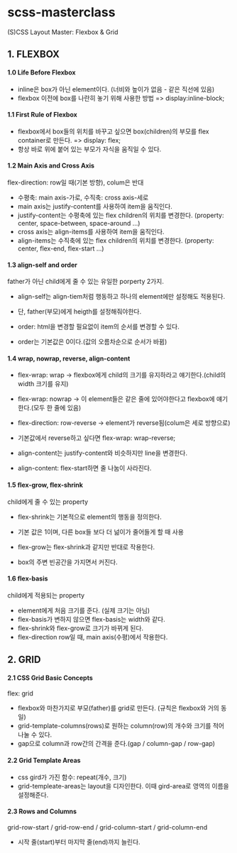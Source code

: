 # scss-masterclass

(S)CSS Layout Master: Flexbox & Grid

## 1. FLEXBOX

#### 1.0 Life Before Flexbox

- inline은 box가 아닌 element이다. (너비와 높이가 없음 - 같은 직선에 있음)
- flexbox 이전에 box를 나란히 놓기 위해 사용한 방법 => display:inline-block;

#### 1.1 First Rule of Flexbox

- flexbox에서 box들의 위치를 바꾸고 싶으면 box(children)의 부모를 flex container로 만든다. => display: flex;
- 항상 바로 위에 붙어 있는 부모가 자식을 움직일 수 있다.

#### 1.2 Main Axis and Cross Axis

flex-direction: row일 때(기본 방향), colum은 반대

- 수평축: main axis-가로, 수직축: cross axis-세로
- main axis는 justify-content를 사용하여 item을 움직인다.
- justify-content는 수평축에 있는 flex children의 위치를 변경한다. (property: center, space-between, space-around ...)
- cross axis는 align-items를 사용하여 item을 움직인다.
- align-items는 수직축에 있는 flex children의 위치를 변경한다. (property: center, flex-end, flex-start ...)

#### 1.3 align-self and order

father가 아닌 child에게 줄 수 있는 유일한 porperty 2가지.

- align-self는 align-tiem처럼 행동하고 하나의 element에만 설정해도 적용된다.
- 단, father(부모)에게 heigth를 설정해줘야한다.

- order: html을 변경할 필요없이 item의 순서를 변경할 수 있다.
- order는 기본값은 0이다.(값의 오름차순으로 순서가 바뀜)

#### 1.4 wrap, nowrap, reverse, align-content

- flex-wrap: wrap -> flexbox에게 child의 크기를 유지하라고 얘기한다.(child의 width 크기를 유지)
- flex-wrap: nowrap -> 이 element들은 같은 줄에 있어야한다고 flexbox에 얘기한다.(모두 한 줄에 있음)

- flex-direction: row-reverse -> element가 reverse됨(colum은 세로 방향으로)
- 기본값에서 reverse하고 싶다면 flex-wrap: wrap-reverse;

- align-content는 justify-content와 비슷하지만 line을 변경한다.
- align-content: flex-start하면 줄 나눔이 사라진다.

#### 1.5 flex-grow, flex-shrink

child에게 줄 수 있는 property

- flex-shrink는 기본적으로 element의 행동을 정의한다.
- 기본 값은 1이며, 다른 box들 보다 더 넒이가 줄어들게 할 때 사용

- flex-grow는 flex-shrink과 같지만 반대로 작용한다.
- box의 주변 빈공간을 가지면서 커진다.

#### 1.6 flex-basis

child에게 적용되는 property

- element에게 처음 크기를 준다. (실제 크기는 아님)
- flex-basis가 변하지 않으면 flex-basis는 width와 같다.
- flex-shrink와 flex-grow로 크기가 바뀌게 된다.
- flex-direction row일 때, main axis(수평)에서 작용한다.

## 2. GRID

#### 2.1 CSS Grid Basic Concepts

flex: grid

- flexbox와 마찬가지로 부모(father)를 grid로 만든다. (규칙은 flexbox와 거의 동일)
- grid-template-columns(rows)로 원하는 column(row)의 개수와 크기를 적어 나눌 수 있다.
- gap으로 column과 row간의 간격을 준다.(gap / column-gap / row-gap)

#### 2.2 Grid Template Areas

- css gird가 가진 함수: repeat(개수, 크기)
- grid-templeate-areas는 layout을 디자인한다. 이때 gird-area로 영역의 이름을 설정해준다.

#### 2.3 Rows and Columns

grid-row-start / grid-row-end / grid-column-start / grid-column-end

- 시작 줄(start)부터 마지막 줄(end)까지 늘린다.
